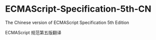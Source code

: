ECMAScript-Specification-5th-CN
===============================

The Chinese version of ECMAScript Specification 5th Edition

ECMAScript 规范第五版翻译

